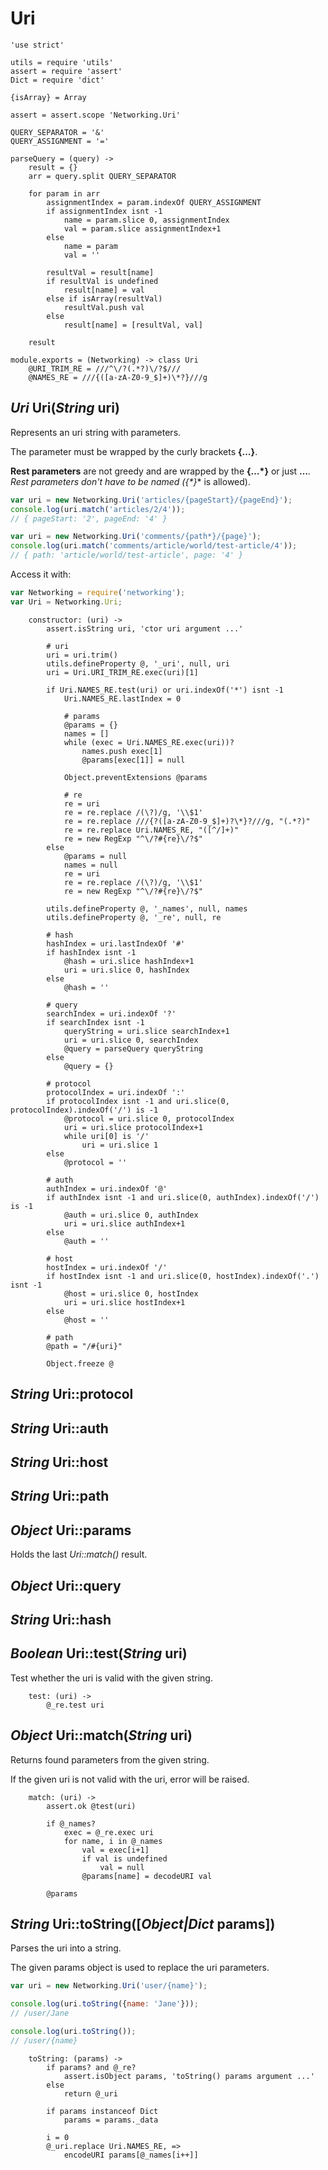 Uri
===

	'use strict'

	utils = require 'utils'
	assert = require 'assert'
	Dict = require 'dict'

	{isArray} = Array

	assert = assert.scope 'Networking.Uri'

	QUERY_SEPARATOR = '&'
	QUERY_ASSIGNMENT = '='

	parseQuery = (query) ->
		result = {}
		arr = query.split QUERY_SEPARATOR

		for param in arr
			assignmentIndex = param.indexOf QUERY_ASSIGNMENT
			if assignmentIndex isnt -1
				name = param.slice 0, assignmentIndex
				val = param.slice assignmentIndex+1
			else
				name = param
				val = ''

			resultVal = result[name]
			if resultVal is undefined
				result[name] = val
			else if isArray(resultVal)
				resultVal.push val
			else
				result[name] = [resultVal, val]

		result

	module.exports = (Networking) -> class Uri
		@URI_TRIM_RE = ///^\/?(.*?)\/?$///
		@NAMES_RE = ///{([a-zA-Z0-9_$]+)\*?}///g

*Uri* Uri(*String* uri)
-----------------------

Represents an uri string with parameters.

The parameter must be wrapped by the curly brackets **{…}**.

**Rest parameters** are not greedy and are wrapped by the **{…*}** or just **…***.
Rest parameters don't have to be named (**{*}** is allowed).

```javascript
var uri = new Networking.Uri('articles/{pageStart}/{pageEnd}');
console.log(uri.match('articles/2/4'));
// { pageStart: '2', pageEnd: '4' }

var uri = new Networking.Uri('comments/{path*}/{page}');
console.log(uri.match('comments/article/world/test-article/4'));
// { path: 'article/world/test-article', page: '4' }
```

Access it with:
```javascript
var Networking = require('networking');
var Uri = Networking.Uri;
```

		constructor: (uri) ->
			assert.isString uri, 'ctor uri argument ...'

			# uri
			uri = uri.trim()
			utils.defineProperty @, '_uri', null, uri
			uri = Uri.URI_TRIM_RE.exec(uri)[1]

			if Uri.NAMES_RE.test(uri) or uri.indexOf('*') isnt -1
				Uri.NAMES_RE.lastIndex = 0

				# params
				@params = {}
				names = []
				while (exec = Uri.NAMES_RE.exec(uri))?
					names.push exec[1]
					@params[exec[1]] = null

				Object.preventExtensions @params

				# re
				re = uri
				re = re.replace /(\?)/g, '\\$1'
				re = re.replace ///{?([a-zA-Z0-9_$]+)?\*}?///g, "(.*?)"
				re = re.replace Uri.NAMES_RE, "([^/]+)"
				re = new RegExp "^\/?#{re}\/?$"
			else
				@params = null
				names = null
				re = uri
				re = re.replace /(\?)/g, '\\$1'
				re = new RegExp "^\/?#{re}\/?$"

			utils.defineProperty @, '_names', null, names
			utils.defineProperty @, '_re', null, re

			# hash
			hashIndex = uri.lastIndexOf '#'
			if hashIndex isnt -1
				@hash = uri.slice hashIndex+1
				uri = uri.slice 0, hashIndex
			else
				@hash = ''

			# query
			searchIndex = uri.indexOf '?'
			if searchIndex isnt -1
				queryString = uri.slice searchIndex+1
				uri = uri.slice 0, searchIndex
				@query = parseQuery queryString
			else
				@query = {}

			# protocol
			protocolIndex = uri.indexOf ':'
			if protocolIndex isnt -1 and uri.slice(0, protocolIndex).indexOf('/') is -1
				@protocol = uri.slice 0, protocolIndex
				uri = uri.slice protocolIndex+1
				while uri[0] is '/'
					uri = uri.slice 1
			else
				@protocol = ''

			# auth
			authIndex = uri.indexOf '@'
			if authIndex isnt -1 and uri.slice(0, authIndex).indexOf('/') is -1
				@auth = uri.slice 0, authIndex
				uri = uri.slice authIndex+1
			else
				@auth = ''

			# host
			hostIndex = uri.indexOf '/'
			if hostIndex isnt -1 and uri.slice(0, hostIndex).indexOf('.') isnt -1
				@host = uri.slice 0, hostIndex
				uri = uri.slice hostIndex+1
			else
				@host = ''

			# path
			@path = "/#{uri}"

			Object.freeze @

*String* Uri::protocol
----------------------

*String* Uri::auth
------------------

*String* Uri::host
------------------

*String* Uri::path
------------------

*Object* Uri::params
--------------------

Holds the last *Uri::match()* result.

*Object* Uri::query
-------------------

*String* Uri::hash
------------------

*Boolean* Uri::test(*String* uri)
---------------------------------

Test whether the uri is valid with the given string.

		test: (uri) ->
			@_re.test uri

*Object* Uri::match(*String* uri)
---------------------------------

Returns found parameters from the given string.

If the given uri is not valid with the uri, error will be raised.

		match: (uri) ->
			assert.ok @test(uri)

			if @_names?
				exec = @_re.exec uri
				for name, i in @_names
					val = exec[i+1]
					if val is undefined
						val = null
					@params[name] = decodeURI val

			@params

*String* Uri::toString([*Object|Dict* params])
----------------------------------------------

Parses the uri into a string.

The given params object is used to replace the uri parameters.

```javascript
var uri = new Networking.Uri('user/{name}');

console.log(uri.toString({name: 'Jane'}));
// /user/Jane

console.log(uri.toString());
// /user/{name}
```

		toString: (params) ->
			if params? and @_re?
				assert.isObject params, 'toString() params argument ...'
			else
				return @_uri

			if params instanceof Dict
				params = params._data

			i = 0
			@_uri.replace Uri.NAMES_RE, =>
				encodeURI params[@_names[i++]]
